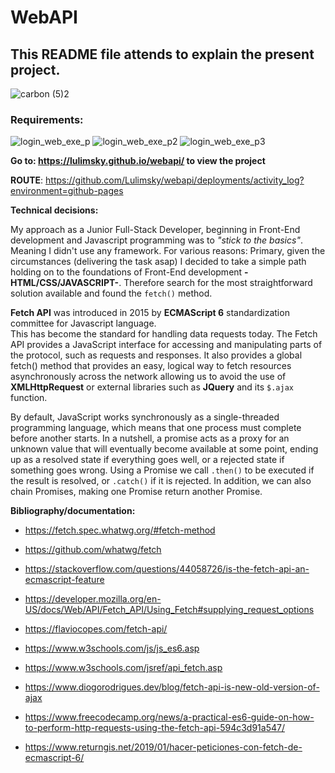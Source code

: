 # WebAPI
## This README file attends to explain the present project.

![carbon (5)2](https://user-images.githubusercontent.com/85719559/210292678-5cb8f2a5-cfc1-49ee-814d-d96869c8afd4.png)

### Requirements:

![login_web_exe_p](https://user-images.githubusercontent.com/85719559/210293125-45a98622-12c4-4c2b-b655-2c525e925dd0.jpg)
![login_web_exe_p2](https://user-images.githubusercontent.com/85719559/210293380-cec180a1-d188-42fb-822a-efdd943b9327.jpg)
![login_web_exe_p3](https://user-images.githubusercontent.com/85719559/210299706-15adb2d9-a0f9-450a-a92c-5d5f2bc94028.jpg)

 **Go to: https://lulimsky.github.io/webapi/ to view the project**
 
**ROUTE**: https://github.com/Lulimsky/webapi/deployments/activity_log?environment=github-pages
 
 
**Technical decisions:**

My approach as a Junior Full-Stack Developer, beginning in Front-End development
and Javascript programming was to *"stick to the basics"*. 
Meaning I didn't use any framework. For various reasons:
Primary, given the circumstances (delivering the task asap) I decided to take a simple path holding on
to the foundations of Front-End development **-HTML/CSS/JAVASCRIPT-**. 
Therefore search for the most straightforward solution available and found the `fetch()` method.

**Fetch API** was introduced in 2015 by **ECMAScript 6** standardization committee for Javascript language.  
This has become the standard for handling data requests today. 
The Fetch API provides a JavaScript interface for accessing and manipulating parts of the protocol,
such as requests and responses. It also provides a global fetch() method that provides an easy,
logical way to fetch resources asynchronously across the network allowing us to avoid the use of
**XMLHttpRequest** or external libraries such as **JQuery** and its `$.ajax` function.

By default, JavaScript works synchronously as a single-threaded programming language, which means that
one process must complete before another starts.
In a nutshell, a promise acts as a proxy for an unknown value that will eventually become available
at some point, ending up as a resolved state if everything goes well, or a rejected state if something goes wrong.
Using a Promise we call `.then()` to be executed if the result is resolved, or `.catch()` if it is rejected.
In addition, we can also chain Promises, making one Promise return another Promise.

**Bibliography/documentation:**

- https://fetch.spec.whatwg.org/#fetch-method

- https://github.com/whatwg/fetch

- https://stackoverflow.com/questions/44058726/is-the-fetch-api-an-ecmascript-feature

- https://developer.mozilla.org/en-US/docs/Web/API/Fetch_API/Using_Fetch#supplying_request_options

- https://flaviocopes.com/fetch-api/

- https://www.w3schools.com/js/js_es6.asp

- https://www.w3schools.com/jsref/api_fetch.asp

- https://www.diogorodrigues.dev/blog/fetch-api-is-new-old-version-of-ajax

- https://www.freecodecamp.org/news/a-practical-es6-guide-on-how-to-perform-http-requests-using-the-fetch-api-594c3d91a547/

- https://www.returngis.net/2019/01/hacer-peticiones-con-fetch-de-ecmascript-6/

